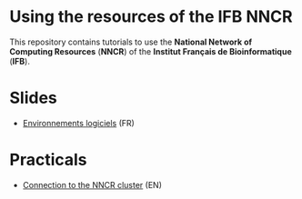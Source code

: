 # Using the resources of the IFB NNCR


This repository contains tutorials to use the **National Network of Computing Resources** (**NNCR**) of the **Institut Français de Bioinformatique** (**IFB**). 

# Slides


- [Environnements logiciels](slides/environnements_de_travail.html) (FR)

# Practicals

- [Connection to the NNCR cluster](practicals/NNCR-cluster_connection/NNCR-cluster_connection.html) (EN)
